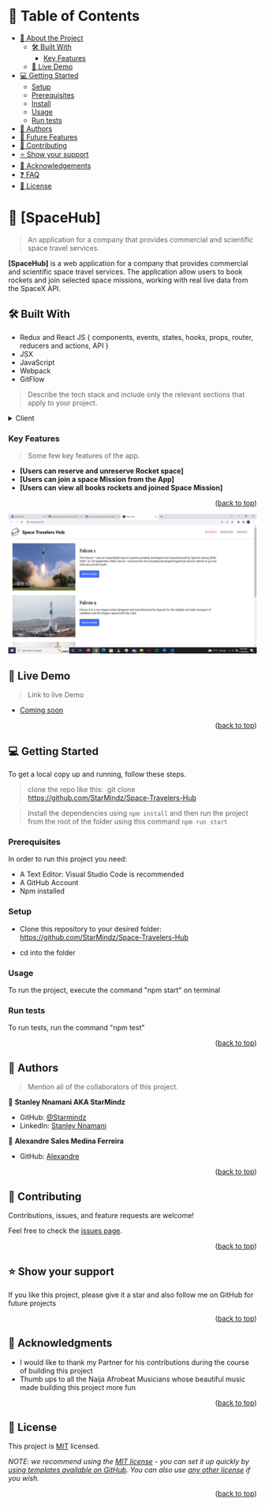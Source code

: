 

<!-- TABLE OF CONTENTS -->

# 📗 Table of Contents

- [📖 About the Project](#about-project)
  - [🛠 Built With](#built-with)
    - [Key Features](#key-features)
  - [🚀 Live Demo](#live-demo)
- [💻 Getting Started](#getting-started)
  - [Setup](#setup)
  - [Prerequisites](#prerequisites)
  - [Install](#install)
  - [Usage](#usage)
  - [Run tests](#run-tests)
- [👥 Authors](#authors)
- [🔭 Future Features](#future-features)
- [🤝 Contributing](#contributing)
- [⭐️ Show your support](#support)
- [🙏 Acknowledgements](#acknowledgements)
- [❓ FAQ](#faq)
- [📝 License](#license)

<!-- PROJECT DESCRIPTION -->

# 📖 [SpaceHub] <a name="about-project"></a>

> An application for a company that provides commercial and scientific space travel services. 


**[SpaceHub]** is a web application for a company that provides commercial and scientific space travel services. The application allow users to book rockets and join selected space missions, working with real live data from the SpaceX API.

## 🛠 Built With <a name="built-with"></a>
- Redux and React JS 
    { 
      components, events, states, hooks, 
      props, router, reducers and actions, API
    }
- JSX
- JavaScript
- Webpack
- GitFlow


> Describe the tech stack and include only the relevant sections that apply to your project.

<details>
  <summary>Client</summary>
  <ul>
    <li><a href="https://reactjs.org/">React.js</a></li>
  </ul>
</details>


<!-- Features -->

### Key Features <a name="key-features"></a>

> Some few key features of the app.

- **[Users can reserve and unreserve Rocket space]**
- **[Users can join a space Mission from the App]**
- **[Users can view all books rockets and joined Space Mission]**

<p align="right">(<a href="#readme-top">back to top</a>)</p>

<!-- LIVE DEMO -->
<img src="./space1.PNG" alt="Project pic">

## 🚀 Live Demo <a name="live-demo"></a>

>Link to live Demo 

- [Coming soon]()

<p align="right">(<a href="#readme-top">back to top</a>)</p>

<!-- GETTING STARTED -->

## 💻 Getting Started <a name="getting-started"></a>

To get a local copy up and running, follow these steps.

>clone the repo like this: 
​
  git clone https://github.com/StarMindz/Space-Travelers-Hub

>Install the dependencies using `npm install` and then run the project from the root of the folder using this command `npm run start`

### Prerequisites

In order to run this project you need:

- A Text Editor: Visual Studio Code is recommended
- A GitHub Account
- Npm installed

### Setup

- Clone this repository to your desired folder: https://github.com/StarMindz/Space-Travelers-Hub

- cd into the folder

### Usage

To run the project, execute the command "npm start" on terminal

### Run tests

To run tests, run the command "npm test"


<p align="right">(<a href="#readme-top">back to top</a>)</p>

<!-- AUTHORS -->

## 👥 Authors <a name="authors"></a>

> Mention all of the collaborators of this project.

👤 **Stanley Nnamani AKA StarMindz**

- GitHub: [@Starmindz](https://github.com/StarMindz)
- LinkedIn: [Stanley Nnamani](https://www.linkedin.com/in/stanley-nnamani/)

👤 **Alexandre Sales Medina Ferreira**

- GitHub: [Alexandre](https://github.com/alexmedinasf)

<p align="right">(<a href="#readme-top">back to top</a>)</p>


<!-- CONTRIBUTING -->

## 🤝 Contributing <a name="contributing"></a>

Contributions, issues, and feature requests are welcome!

Feel free to check the [issues page](../../issues/).

<p align="right">(<a href="#readme-top">back to top</a>)</p>

<!-- SUPPORT -->

## ⭐️ Show your support <a name="support"></a>


If you like this project, please give it a star and also follow me on GitHub for future projects

<p align="right">(<a href="#readme-top">back to top</a>)</p>

<!-- ACKNOWLEDGEMENTS -->

## 🙏 Acknowledgments <a name="acknowledgements"></a>

- I would like to thank my Partner for his contributions during the course of building this project
- Thumb ups to all the Naija Afrobeat Musicians whose beautiful music made building this project more fun

<p align="right">(<a href="#readme-top">back to top</a>)</p>

<!-- LICENSE -->

## 📝 License <a name="license"></a>

This project is [MIT](./LICENSE) licensed.

_NOTE: we recommend using the [MIT license](https://choosealicense.com/licenses/mit/) - you can set it up quickly by [using templates available on GitHub](https://docs.github.com/en/communities/setting-up-your-project-for-healthy-contributions/adding-a-license-to-a-repository). You can also use [any other license](https://choosealicense.com/licenses/) if you wish._

<p align="right">(<a href="#readme-top">back to top</a>)</p>
